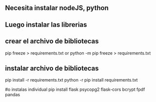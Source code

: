 ## Necesita instalar nodeJS, python
## Luego instalar las librerias

## crear el archivo de bibliotecas
pip freeze > requirements.txt or
python -m pip freeze > requirements.txt

## instalar archivo de bibliotecas
pip install -r requirements.txt
python -r pip install requirements.txt

#o instalas individual
pip install flask psycopg2 flask-cors bcrypt fpdf pandas